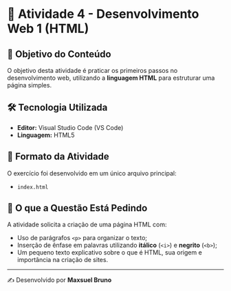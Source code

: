# 📘 Atividade 4 - Desenvolvimento Web 1 (HTML)

## 🎯 Objetivo do Conteúdo
O objetivo desta atividade é praticar os primeiros passos no desenvolvimento web, utilizando a **linguagem HTML** para estruturar uma página simples.

## 🛠️ Tecnologia Utilizada
- **Editor:** Visual Studio Code (VS Code)  
- **Linguagem:** HTML5  

## 📂 Formato da Atividade
O exercício foi desenvolvido em um único arquivo principal:  

- `index.html`

## 📝 O que a Questão Está Pedindo
A atividade solicita a criação de uma página HTML com:  
- Uso de parágrafos `<p>` para organizar o texto;  
- Inserção de ênfase em palavras utilizando **itálico** (`<i>`) e **negrito** (`<b>`);  
- Um pequeno texto explicativo sobre o que é HTML, sua origem e importância na criação de sites.  

---
✍️ Desenvolvido por **Maxsuel Bruno**
